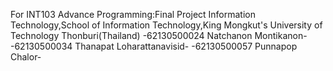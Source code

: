 For INT103 Advance Programming:Final Project
Information Technology,School of Information Technology,King Mongkut's University of Technology Thonburi(Thailand)
-62130500024 Natchanon Montikanon-
-62130500034 Thanapat Loharattanavisid-
-62130500057 Punnapop Chalor-
